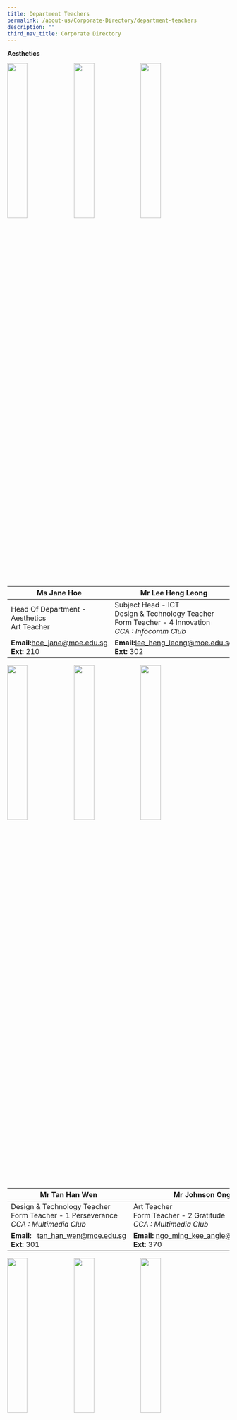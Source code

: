 ```yaml
---
title: Department Teachers
permalink: /about-us/Corporate-Directory/department-teachers
description: ""
third_nav_title: Corporate Directory
---
```

**Aesthetics**

<img src="/images/Ms%20Jane%20Hoe.jpeg" 
     style="width:30%;float:left">
		 <img src="/images/Mr%20Lee%20Heng%20Leong.png" 
     style="width:30%;float:left">
<img src="/images/Mdm%20Angie%20Ngo.png" 
     style="width:30%;">



|Ms Jane Hoe | Mr Lee Heng Leong| Mdm Angie Ngo|
| -------- | -------- | -------- |
| Head Of Department - Aesthetics  <br>Art Teacher   | Subject Head - ICT  <br>Design & Technology Teacher  <br>Form Teacher - 4 Innovation  <br>_CCA : Infocomm Club_  | Senior Teacher  <br>Art Teacher  <br>Form Teacher - 1 Excellence  <br>_CCA : Visual Arts Club_    |
|**Email:**[hoe\_jane@moe.edu.sg](mailto:hoe_jane@moe.edu.sg)<br>**Ext:** 210|**Email:**[lee\_heng\_leong@moe.edu.sg](mailto:lee_heng_leong@moe.edu.sg)<br>**Ext:** 302|**Email:**  [ngo\_ming\_kee\_angie@moe.edu.sg](mailto:ngo_ming_kee_angie@moe.edu.sg)  <br>**Ext:** 370

<img src="/images/Mr%20Tan%20Han%20Wen.png" 
     style="width:30%;float:left">
		 <img src="/images/Mr%20Johnson%20Ong.png" 
     style="width:30%;float:left">
<img src="/images/Mr%20Teo%20Boon%20Heng.png" 
     style="width:30%;">



|Mr Tan Han Wen| Mr Johnson Ong|Mr Teo Boon Heng|
| -------- | -------- | -------- |
| Design & Technology Teacher  <br>Form Teacher - 1 Perseverance  <br>_CCA : Multimedia Club_   | Art Teacher  <br>Form Teacher - 2 Gratitude  <br>_CCA : Multimedia Club_  | Design & Technology Teacher  <br>Form Teacher - 1 Innovation  <br>_CCA : National Police Cadet Corps_|
|**Email:**   [tan\_han\_wen@moe.edu.sg](mailto:tan_han_wen@moe.edu.sg)<br>**Ext:** 301|**Email:** [ngo\_ming\_kee\_angie@moe.edu.sg](mailto:ngo_ming_kee_angie@moe.edu.sg)  <br>**Ext:** 370|**Email:**  [teo\_boon\_heng@moe.edu.sg](mailto:teo_boon_heng@moe.edu.sg)  <br>**Ext:** 301

<img src="/images/Mdm%20Rafiqah%20Dewi.png" 
     style="width:30%;float:left">
<img src="/images/Ms%20Claire%20Loh.png" 
     style="width:30%;float:left">
<img src="/images/Mdm%20Tan%20Jia%20Ling%20Sharlene.jpeg" 
     style="width:30%;">



|Mdm Rafiqah Dewi| Ms Claire Loh|Mdm Sharlene Koh|
| -------- | -------- | -------- |
| Art Teacher  <br>Form Teacher - 3 Excellence  <br>_CCA : Visual Arts Club_|FCE Teacher  <br>Form Teacher - 2 Integrity  <br>_CCA : National Police Cadet Corps_| FCE Teacher  <br>_CCA : Chinese Dance_|
|**Email:**      [rafiqah\_dewi\_aziz@moe.edu.sg](mailto:%20rafiqah_dewi_aziz@moe.edu.sg)<br>**Ext:** 370|**Email:**  [low\_zhen\_yan\_claire@moe.edu.sg](mailto:low_zhen_yan_claire@moe.edu.sg)[](mailto:song_song_i@moe.edu.sg)<Br>**Ext:** 113|**Email:**  [tan\_jia\_ling\_sharlene@moe.edu.sg](mailto:tan_jia_ling_sharlene@moe.edu.sg) <br>**Ext:** 113

<img src="/images/Mr%20Truman%20See.png" 
     style="width:30%;float:left">
<img src="/images/Mr%20Xie%20Zhi%20Zhong.jpeg" 
     style="width:30%;float:left">
<img src="/images/Ms%20Tan%20Wern%20Li.jpeg" 
     style="width:30%">

<br>

<br>

<br>

<br>

<br>


| Mr Truman See Qi Heng| Mr Xie Zhi Zhong  |Ms Tan Wern Li Rowena Mary|
| -------- | -------- | -------- |
| Music Teacher<br>Form Teacher - 2 Perseverance  <br>_CCA : Choir_|Music Teacher| FCE Teacher|
|**Email:**     [truman\_see\_qi\_heng@moe.edu.sg](mailto:truman_see_qi_heng@moe.edu.sg)  <br>**Ext:** 370|**Email:** [xie\_zhizhong@moe.edu.sg](mailto:xie_zhizhong@moe.edu.sg)<br>**Ext:** 370|**Email:**  -<br>**Ext:** 113

**English Language and Literature**

<img src="/images/Mdm%20Yap%20Teck%20Lay%20Anna.jpeg"  style="width:30%;float:left">
<img src="/images/Mr%20Fu%20Kaidi.jpg" 
     style="width:30%;float:left">
<img src="/images/Mdm%20Shahnaaz%20B%20Sidik.jpeg" 
     style="width:30%;">



| Mdm Anna Yap| Mr Fu Kaidi|Mdm Shahnaaz Sidik|
| -------- | -------- | -------- |
| Head Of Department - English|Subject Head - English  <br>_CCA : Scouts_ |Senior Teacher - Literature  <br>Form Teacher - 4 Resilience  <br>_CCA : Debate_|
|**Email:** [yap\_teck\_lay\_anna@moe.edu.sg](mailto:yap_teck_lay_anna@moe.edu.sg)<br>**Ext:** 2040|**Email:** [fu\_kaidi@moe.edu.sg](mailto:fu_kai_di@moe.edu.sg)<br>**Ext:** 352|**Email:**  [shahnaaz\_sidik@moe.edu.sg](mailto:shahnaaz_sidik@moe.edu.sg) <br>**Ext:** 356

<img src="/images/Ms%20Lenden-Hitchcock%20Su%20Mei.jpeg"  style="width:30%;float:left">
<img src="/images/Mdm%20Pey%20Siew%20Mei.jpeg" 
     style="width:30%;float:left">
<img src="/images/Mdm%20Chiang%20Wan%20Lin%20Angel.jpeg" 
     style="width:30%;">


| Ms Lenden|Mdm Pey Siew Mei|Ms Angel Chiang|
| -------- | -------- | -------- |
| Teacher  <br>Form Teacher - 2 Perseverance  <br>_CCA : Red Cross_ |Teacher  <br>Form Teacher - 2 Resilience  <br>_CCA : Library Club_| Teacher  <br>Form Teacher - 4 Humility  <br>_CCA : String Orchestra_
|**Email:**[su\_mei\_lenden-hitchcock@moe.edu.sg](mailto:su_mei_lenden-hitchcock@moe.edu.sg)<br>**Ext:** 353|**Email:**   [pey\_siew\_mei@moe.edu.sg](mailto:pey_siew_mei@moe.edu.sg)  <br>**Ext:** 358|**Email:**  [chiang\_wan\_lin\_angel@moe.edu.sg](mailto:chiang_wan_lin_angel@moe.edu.sg) <br>**Ext:** 354

<img src="/images/Miss%20Wan%20Nur.jpg"  style="width:30%;float:left">
<img src="/images/Ms%20Michelle%20Yeong.jpg" 
     style="width:30%;float:left">
<img src="/images/Mrs%20Tan%20Jie%20Ying.jpg" 
     style="width:30%;">


| Ms Riny| Ms Michelle Yeong|Ms Tan Jie Ying|
| -------- | -------- | -------- |
| Teacher  <br>Form Teacher - 3 Sincerity   <br>_CCA : Red Cross_|Teacher  <br>Form Teacher - 4 Excellence  <br>_CCA : Table Tennis_| Teacher  <br>Form Teacher - 3 Excellence
|**Email:**[wan\_nur\_riny\_ridzuan@moe.edu.sg](mailto:su_mei_lenden-hitchcock@moe.edu.sg)<br>**Ext:** 359|**Email:**[yeong\_xin\_yi\_michelle@moe.edu.sg](mailto:su_mei_lenden-hitchcock@moe.edu.sg)<br>**Ext:** 356|**Email:**  [tan\_jie\_ying\_a@moe.edu.sg](mailto:tan_jie_ying_a@moe.edu.sg) <br>**Ext:** 352

<img src="/images/Mrs%20Chandra%20Ravi.jpeg"  style="width:30%;float:left">
<img src="/images/Mdm%20Wendy.jpg" 
     style="width:30%;float:left">
<img src="/images/Mdm%20Priscilla%20Tan.png" 
     style="width:30%;">


|Ms Chandra Ravi|Mdm Wendy Low| Mdm Priscilla Tan|
| -------- | -------- | -------- |
| Teacher|Teacher | Teacher 
|**Email:**   [shanmugam\_chandraghantha@moe.edu.sg](mailto:shanmugam_chandraghantha@moe.edu.sg)<br>**Ext:** 360|**Email:**  [low\_gek\_meng\_wendy@moe.edu.sg](mailto:low_gek_meng_wendy@moe.edu.sg) <br>**Ext:** 354|**Email:**  [tan\_bishi\_priscilla@moe.edu.sg](mailto:tan_bishi_priscilla@moe.edu.sg) <br>**Ext:** 358

<img src="/images/Mr%20Sim%20Kian%20Ming.jpeg"  style="width:30%;float:left">
<img src="/images/Mdm%20Chong%20Hui%20Yin%20Elaine.jpeg" 
     style="width:30%">



|Mr Sim Kian Ming|Mdm Elaine Chong| |
| -------- | -------- | -------- |
| Teacher|Teacher ||
|**Email:**   [sim\_kian\_ming@moe.edu.sg](mailto:sim_kian_ming@moe.edu.sg)<br>**Ext:** 357|**Email:**   [chong\_hui\_yin\_elaine@moe.edu.sg](mailto:chong_hui_yin_elaine@moe.edu.sg)  <br>**Ext:** 360|

**Humanities**

<img src="/images/Mdm%20Tan%20Pek%20Cheng.jpeg"  style="width:30%;float:left">
<img src="/images/Mr%20Dalvey.jpeg"  style="width:30%;float:left">
<img src="/images/Mr%20Abdul%20Rahim.jpeg" 
     style="width:30%">

|Mdm Tan Pek Cheng|Mr Dalvey Neo|Mr Abdul Rahim|
| -------- | -------- | -------- |
| Head Of Department - Humanities|Head Of Department - Student Management |Senior Teacher - History  <br>Form Teacher - 3 Innovation  <br>_CCA : Red Cross_ |
|**Email:**   [tan\_pek\_cheng@moe.edu.sg](mailto:tan_pek_cheng@moe.edu.sg)<br>**Ext:** 206|**Email:**   [neo\_choong\_wei\_dalvey@moe.edu.sg](mailto:neo_choong_wei_dalvey@moe.edu.sg)<br>**Ext:** 211|**Email:**  [abdul\_rahim\_ahmad@moe.edu.sg](mailto:abdul_rahim_ahmad@moe.edu.sg) <br>**Ext:** 332

<img src="/images/Ms%20Ng%20Bi%20Ru.png"  style="width:30%;float:left">
<img src="/images/Ms%20Christabel%20Hung.png"  style="width:30%;float:left">
<img src="/images/Ms%20Mak%20Xue%20Wei.png" 
     style="width:30%">

|Ms Ng Bi Ru|Ms Christabel Hung  |Ms Mak Xue Wei|
| -------- | -------- | -------- |
| Teacher  <br>Form Teacher - 3 Perseverance  <br>_CCA : Chinese Dance_ |Teacher  <br>Form Teacher - 2 Innovation  <br>_CCA : Student Council_| Teacher  <br>Form Teacher - 2 Humility  <br>_CCA : National Police Cadet Corps_
|**Email:**  [ng\_bi\_ru@moe.edu.sg](mailto:ng_bi_ru@moe.edu.sg)<br>**Ext:** 309|**Email:** [xue\_er\_christabel\_hung@moe.edu.sg](mailto:xue_er_christabel_hung@moe.edu.sg)  <br>**Ext:** 333|**Email:**  [mak\_xue\_wei@moe.edu.sg](mailto:mak_xue_wei@moe.edu.sg)  <br>**Ext:** 306

<img src="/images/Ms%20Periya.png"  style="width:30%;float:left">
<img src="/images/Mr%20Gary%20Lim.png"  style="width:30%;float:left">
<img src="/images/Mr%20Tan%20Han%20Xiong.jpeg" 
     style="width:30%">

|Ms Periya|Mr Gary Lim|Mr Tan Han Xiong|
| -------- | -------- | -------- |
| Teacher  <br>Form Teacher - 2 Resilience  <br>_CCA : Choir_ |Teacher  <br>Form Teacher - 4 Integrity  <br>_CCA : Basketball_  | Teacher  <br>Form Teacher - 4 Resilience  <br>_CCA : English Drama_
|**Email:**   [periya\_sundaram@moe.edu.sg](mailto:periya_sundaram@moe.edu.sg%20g)<br>**Ext:** 320|**Email:**   [lim\_jian\_ming\_gary@moe.edu.sg](mailto:lim_jian_ming_gary@moe.edu.sg)  <br>**Ext:** 314|**Email:**  [tan\_han\_xiong@moe.edu.sg](mailto:tan_han_xiong@moe.edu.sg) <br>**Ext:** 306

<img src="/images/ms%20cheryl.jpeg"  style="width:30%;float:left;height:380px">
<img src="/images/mr%20seah.jpg" 
     style="width:30%">
		 
|Ms Cheryl Lee Zhen Yi|Mr Seah Kim Chye| |
| -------- | -------- | -------- |
|Teacher<br>Form Teacher - 3 Integrity  <br>_CCA : Red Cross_|Teacher ||
|**Email:**[lee\_zhen\_yi\_cheryl@moe.edu.sg](mailto:lee_zhen_yi_cheryl@moe.edu.sg)<br>**Ext:** 308|**Email:**[seah\_kim\_chye@moe.edu.sg](mailto:seah_kim_chye@moe.edu.sg)<br>**Ext:** 306

**Mother Tongue Languages**

<img src="/images/Mr%20Oh%20Keng%20Ann.jpeg"  style="width:30%;float:left">
<img src="/images/Mr%20Goh%20Lam%20Chye.png"  style="width:30%;float:left">
<img src="/images/Ms%20Chay%20Chia%20Ling.png" 
     style="width:30%">

| Mr Oh Keng Ann| Mr Goh Lam Chye|Ms Chay Chia Ling|
| -------- | -------- | -------- |
| Head Of Department - MTL |Head Of Department - SAP | Subject Head - Chinese Language
|**Email:**   [oh\_keng\_ann@moe.edu.sg](mailto:oh_keng_ann@moe.edu.sg)<br>**Ext:** 205|**Email:**   [goh\_lam\_chye@moe.edu.sg](mailto:goh_lam_chye@moe.edu.sg) <br>**Ext:** 221|**Email:**  [chay\_chia\_ling@moe.edu.sg](mailto:chay_chia_ling@moe.edu.sg) <br>**Ext:** 220

<img src="/images/Ms%20Chong%20Ka%20Wuei.png"  style="width:30%;float:left">
<img src="/images/Ms%20Agnes%20Cheong.png"  style="width:30%;float:left">
<img src="/images/Mdm%20Qi%20Yan%20Ping.png" 
     style="width:30%">

|Ms Chong Ka Wuei|Ms Agnes Cheong| Mdm Qi Yan Ping|
| -------- | -------- | -------- |
|Subject Head - SAP  <br>Form Teacher - 4 Resilience  <br>_CCA : Wind Orchestra_ |Subject Head - CCE| Lead Teacher - Chinese  <br>_CCA : Library Club_
|**Email:**   [chong\_ka\_wuei@moe.edu.sg](mailto:chong_ka_wuei@moe.edu.sg)<br>**Ext:** 212|**Email:**   [cheong\_zheng\_yin\_agnes@moe.edu.sg](mailto:cheong_zheng_yin_agnes@moe.edu.sg)  <br>**Ext:** 212|**Email:**[qi\_yan\_ping@moe.edu.sg](mailto:qi_yan_ping@moe.edu.sg) <br>**Ext:** 213

<img src="/images/Mr%20Tan%20Jia%20Hao.png"  style="width:30%;float:left">
<img src="/images/Ms%20Shao%20Linjuan.png"  style="width:30%;float:left">
<img src="/images/Ms%20Kim%20Lay%20Tin.png" 
     style="width:30%">

|Mr Tan Jia Hao|Ms Shao Linjuan  | Ms Kim Lay Tin|
| -------- | -------- | -------- |
|Acting AYH1  <br>Form Teacher - 1 Integrity  <br>_CCA : Chinese Drama_ |Teacher  <br>Form Teacher - 2 Innovation  <br>_CCA : Chinese Drama_|Teacher  <br>Form Teacher - 1 Humility  <br>_CCA : Mind Games Club_
|**Email:**[tan\_jia\_hao@moe.edu.sg](mailto:tan_jia_hao@moe.edu.sg)<br>**Ext:** 216|**Email:**  [shao\_linjuan@moe.edu.sg](mailto:shao_linjuan@moe.edu.sg)<br>**Ext:** 215|**Email:** [kim\_lay\_tin@moe.edu.sg](mailto:kim_lay_tin@moe.edu.sg) <br>**Ext:** 216

<img src="/images/Mdm%20Zhang%20Chunyu.png"  style="width:30%;float:left">
<img src="/images/Mdm%20Ye%20Bijiao.png"  style="width:30%;float:left">
<img src="/images/Mdm%20Xuan%20Xuan.png" 
     style="width:30%">

|Mdm Zhang Chunyu|Mdm Ye Bijiao | Mdm Xuan Xuan|
| -------- | -------- | -------- |
|Teacher  <br>Form Teacher - 1 Integrity  <br>_CCA : Chinese Calligraphy_ |Teacher  <br>Form Teacher - 2 Innovation  <br>_CCA : Library Club_ |Teacher  <br>Form Teacher - 1 Humility  <br>_CCA : Mind Games Club_
|**Email:**   [chong\_ka\_wuei@moe.edu.sg](mailto:chong_ka_wuei@moe.edu.sg)<br>**Ext:** 212|**Email:**   [cheong\_zheng\_yin\_agnes@moe.edu.sg](mailto:cheong_zheng_yin_agnes@moe.edu.sg)  <br>**Ext:** 212|**Email:**[qi\_yan\_ping@moe.edu.sg](mailto:qi_yan_ping@moe.edu.sg) <br>**Ext:** 213

<img src="/images/Ms%20Ting.jpeg"  style="width:30%;float:left;height:380px">
<img src="/images/Ms%20Winnie%20Tay.jpeg"  style="width:30%;float:left">
<img src="/images/Mdm%20Tan%20Bee%20Lian.jpeg" 
     style="width:30%;height:380px">

|Ms Ting Hann Sy| Ms Tay Jing Ying Winnie| Mdm Tan Bee Lian|
| -------- | -------- | -------- |
|Teacher  <br>Form Teacher - 1 Perseverance  <br>_CCA : Chinese Dance_|Teacher  <br>Form Teacher - 3 Humility|Teacher  
|**Email:**[ting\_hann\_sy@moe.edu.sg](mailto:ting_hann_sy@moe.edu.sg)<br>**Ext:**|**Email:**[tay\_jing\_ying\_winnie@moe.edu.sg](mailto:ye_bijiao@moe.edu.sg)  <br>**Ext:**|**Email:**[@moe.edu.sg](mailto:ye_bijiao@moe.edu.sg)  <br>**Ext:**

<img src="/images/Mdm%20Hayati.jpeg"  style="width:30%;float:left;height:360px">
<img src="/images/Mdm%20Maizurah.jpg"  style="width:30%;float:left;height:360px">
<img src="/images/Mdm%20Zainun.jpeg" 
     style="width:30%">
		
<br>

<br>

<br>

<br>

<br>

<br>


|Mdm Nor Hayati Bt Abdullah  | Mdm Nur Maizurah Binte |Mdm Zainun Binte Hashim  |
| -------- | -------- | -------- |
|MSP Teacher<br>Form Teacher - 2 Excellence<br>_CCA : Contemporary Dance_|MSP Teacher  <br>Form Teacher - 1 Excellence<br>_CCA : MMC_| MSP Teacher
|**Email:**   [nor\_hayati\_bt\_abdullah@moe.edu.sg](http://nor_hayati_bt_abdullah@moe.edu.sg/)<br>**Ext:**|**Email:**   [nur\_maizurah\_rosle@moe.edu.sg](http://nur_maizurah_rosle@moe.edu.sg/)  <br>**Ext:**|**Email:** [zainun\_hasmim@moe.edu.sg](mailto:zainun_hasmim@moe.edu.sg) <br>**Ext:** 218

**Mathematics**

<img src="/images/Mdm%20Khaw%20Hwee%20Mung.png"  style="width:30%;float:left">
<img src="/images/Mr%20John%20Mak.png"  style="width:30%;float:left">
<img src="/images/Mdm%20Tang%20Pui%20Lin.png" 
     style="width:30%">

|Mdm Khaw Hwee Mung|Mr John Mak| Mdm Tang Pui Lin|
| -------- | -------- | -------- |
|Head Of Department - Maths|Head Of Department - ICT & Data Management| Subject Head - Maths  <br>_CCA : Chinese Orchestra_
|**Email:**   [khaw\_hwee\_mung@moe.edu.sg](mailto:khaw_hwee_mung@moe.edu.sg)<br>**Ext:** 203|**Email:**   [nur\_maizurah\_rosle@moe.edu.sg](http://nur_maizurah_rosle@moe.edu.sg/)  <br>**Ext:**|**Email:** [zainun\_hasmim@moe.edu.sg](mailto:zainun_hasmim@moe.edu.sg) <br>**Ext:** 218

<img src="/images/Mrs%20Cheryl%20Loh.png"  style="width:30%;float:left">
<img src="/images/Ms%20Rama.png"  style="width:30%;float:left">
<img src="/images/Mrs%20Chia%20Kate.png" 
     style="width:30%">

|Mrs Cheryl Lo|Ms Rama (Renuka)| Mrs Chia (Kate)|
| -------- | -------- | -------- |
|Head Of Department - Character Education (CCE)|Year Head - Secondary 3 & 4|Teacher  <br>Form Teacher - 2 Sincerity
|**Email:**   [ng\_ai\_tee\_cheryl@moe.edu.sg](mailto:ng_ai_tee_cheryl@moe.edu.sg)<br>**Ext:** 207|**Email:**  [renuka\_ramakrishnan@moe.edu.sg](mailto:renuka_ramakrishnan@moe.edu.sg)<br>**Ext:** 209|**Email:**  [lee\_ying\_yan@moe.edu.sg](mailto:lee_ying_yan@moe.edu.sg) <br>**Ext:** 329